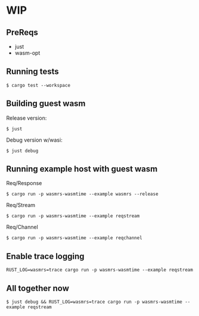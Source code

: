 # WIP

## PreReqs

- just
- wasm-opt

## Running tests

```
$ cargo test --workspace
```

## Building guest wasm

Release version:

```
$ just
```

Debug version w/wasi:

```
$ just debug
```

## Running example host with guest wasm

Req/Response

```
$ cargo run -p wasmrs-wasmtime --example wasmrs --release
```

Req/Stream

```
$ cargo run -p wasmrs-wasmtime --example reqstream
```

Req/Channel

```
$ cargo run -p wasmrs-wasmtime --example reqchannel
```

## Enable trace logging

```
RUST_LOG=wasmrs=trace cargo run -p wasmrs-wasmtime --example reqstream
```

## All together now

```
$ just debug && RUST_LOG=wasmrs=trace cargo run -p wasmrs-wasmtime --example reqstream
```
